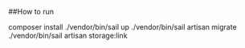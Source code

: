 ##How to run

composer install
./vendor/bin/sail up
./vendor/bin/sail artisan migrate
./vendor/bin/sail artisan storage:link

